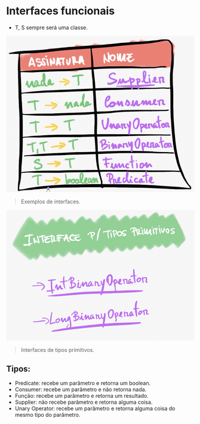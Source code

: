 # Interfaces funcionais

- T, S sempre será uma classe.

![](../../../imagens/interfaces-funcionais.png)

> Exemplos de interfaces.

![](../../../imagens/interfaces-tipos-primitivos.png)

> Interfaces de tipos primitivos.

## Tipos:

- Predicate: recebe um parâmetro e retorna um boolean.
- Consumer: recebe um parâmetro e não retorna nada.
- Função: recebe um parâmetro e retorna um resultado.
- Supplier: não recebe parâmetro e retorna alguma coisa.
- Unary Operator: recebe um parâmetro e retorna alguma coisa do mesmo tipo do parâmetro.
